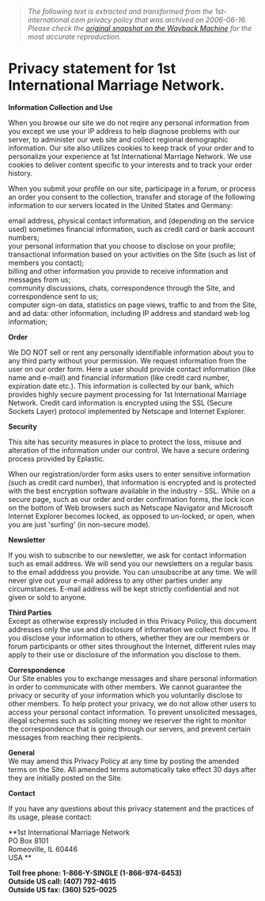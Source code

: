 > *The following text is extracted and transformed from the 1st-international.com privacy policy that was archived on 2006-06-16. Please check the [original snapshot on the Wayback Machine](https://web.archive.org/web/20060616125200id_/http%3A//www.1st-international.com/singlesinformation/privacy.html) for the most accurate reproduction.*

# Privacy statement for 1st International Marriage Network.

**Information Collection and Use**

When you browse our site we do not reqire any personal information from you except we use your IP address to help diagnose problems with our server, to administer our web site and collect regional demographic information. Our site also utilizes cookies to keep track of your order and to personalize your experience at 1st International Marriage Network. We use cookies to deliver content specific to your interests and to track your order history. 

When you submit your profile on our site, participage in a forum, or process an order you consent to the collection, transfer and storage of the following information to our servers located in the United States and Germany:

email address, physical contact information, and (depending on the service used) sometimes financial information, such as credit card or bank account numbers;   
your personal information that you choose to disclose on your profile;  
transactional information based on your activities on the Site (such as list of members you contact);  
billing and other information you provide to receive information and messages from us;  
community discussions, chats, correspondence through the Site, and correspondence sent to us;  
computer sign-on data, statistics on page views, traffic to and from the Site, and ad data: other information, including IP address and standard web log information;

**Order**

We DO NOT sell or rent any personally identifiable information about you to any third party without your permission. We request information from the user on our order form. Here a user should provide contact information (like name and e-mail) and financial information (like credit card number, expiration date etc.). This information is collected by our bank, which provides highly secure payment processing for 1st International Marriage Network. Credit card information is encrypted using the SSL (Secure Sockets Layer) protocol implemented by Netscape and Internet Explorer. 

**Security**

This site has security measures in place to protect the loss, misuse and alteration of the information under our control. We have a secure ordering process provided by Eplastic. 

When our registration/order form asks users to enter sensitive information (such as credit card number), that information is encrypted and is protected with the best encryption software available in the industry - SSL. While on a secure page, such as our order and order confirmation forms, the lock icon on the bottom of Web browsers such as Netscape Navigator and Microsoft Internet Explorer becomes locked, as opposed to un-locked, or open, when you are just 'surfing' (in non-secure mode). 

**Newsletter**

If you wish to subscribe to our newsletter, we ask for contact information such as email address. We will send you our newsletters on a regular basis to the email adddress you provide. You can unsubscribe at any time. We will never give out your e-mail address to any other parties under any circumstances. E-mail address will be kept strictly confidential and not given or sold to anyone. 

**Third Parties**  
Except as otherwise expressly included in this Privacy Policy, this document addresses only the use and disclosure of information we collect from you. If you disclose your information to others, whether they are our members or forum participants or other sites throughout the Internet, different rules may apply to their use or disclosure of the information you disclose to them. 

**Correspondence**  
Our Site enables you to exchange messages and share personal information in order to communicate with other members. We cannot guarantee the privacy or security of your information which you voluntarily disclose to other members. To help protect your privacy, we do not allow other users to access your personal contact information. To prevent unsolicited messages, illegal schemes such as soliciting money we reserver the right to monitor the correspondence that is going through our servers, and prevent certain messages from reaching their recipients.

**General**   
We may amend this Privacy Policy at any time by posting the amended terms on the Site. All amended terms automatically take effect 30 days after they are initially posted on the Site.  


**Contact**

If you have any questions about this privacy statement and the practices of its usage, please contact: 

**1st International Marriage Network  
PO Box 8101  
Romeoville, IL 60446  
USA **

**Toll free phone: 1-866-Y-SINGLE (1-866-974-6453)  
Outside US call: (407) 792-4615  
Outside US fax: (360) 525-0025**
